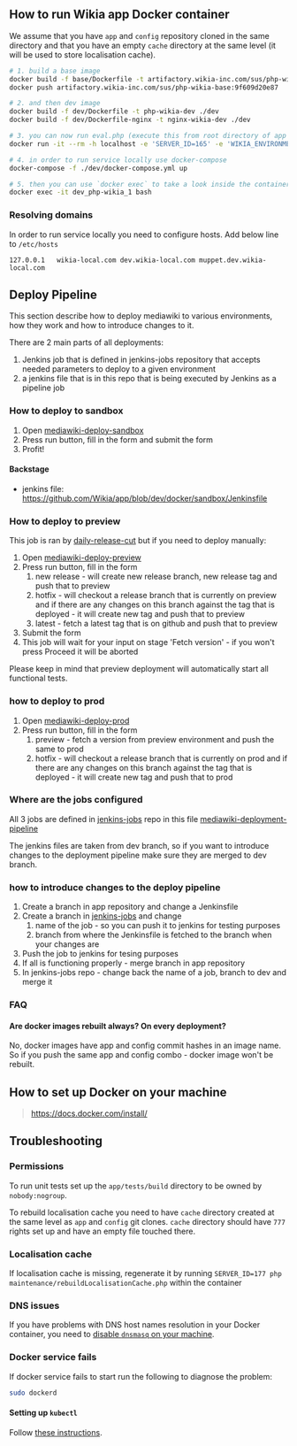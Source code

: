 ## How to run Wikia app Docker container

We assume that you have `app` and `config` repository cloned in the same directory and that you have an empty `cache` directory at the same level (it will be used to store localisation cache).

```sh
# 1. build a base image
docker build -f base/Dockerfile -t artifactory.wikia-inc.com/sus/php-wikia-base:9f609d20e87 ./base
docker push artifactory.wikia-inc.com/sus/php-wikia-base:9f609d20e87

# 2. and then dev image
docker build -f dev/Dockerfile -t php-wikia-dev ./dev
docker build -f dev/Dockerfile-nginx -t nginx-wikia-dev ./dev

# 3. you can now run eval.php (execute this from root directory of app repo clone)
docker run -it --rm -h localhost -e 'SERVER_ID=165' -e 'WIKIA_ENVIRONMENT=dev' -e 'WIKIA_DATACENTER=poz' -v "$PWD":/usr/wikia/slot1/current/src -v "$PWD/../config":/usr/wikia/slot1/current/config -v "$PWD/../cache":/usr/wikia/slot1/current/cache/messages artifactory.wikia-inc.com/sus/php-wikia-dev php maintenance/eval.php

# 4. in order to run service locally use docker-compose
docker-compose -f ./dev/docker-compose.yml up

# 5. then you can use `docker exec` to take a look inside the container
docker exec -it dev_php-wikia_1 bash
```

### Resolving domains

In order to run service locally you need to configure hosts. Add below line to `/etc/hosts`

```
127.0.0.1	wikia-local.com dev.wikia-local.com muppet.dev.wikia-local.com
```

## Deploy Pipeline

This section describe how to deploy mediawiki to various environments, how they work and how to introduce changes to it.

There are 2 main parts of all deployments:
1. Jenkins job that is defined in jenkins-jobs repository that accepts needed parameters to deploy to a given environment
2. a jenkins file that is in this repo that is being executed by Jenkins as a pipeline job

### How to deploy to sandbox

1. Open [mediawiki-deploy-sandbox](http://jenkins.wikia-prod:8080/blue/organizations/jenkins/mediawiki-deploy-sandbox/activity)
2. Press run button, fill in the form and submit the form
3. Profit!

#### Backstage
- jenkins file: https://github.com/Wikia/app/blob/dev/docker/sandbox/Jenkinsfile


### How to deploy to preview

This job is ran by [daily-release-cut](http://jenkins.wikia-prod:8080/blue/organizations/jenkins/daily-release-cut/activity) but if you need to deploy manually:

1. Open [mediawiki-deploy-preview](http://jenkins.wikia-prod:8080/blue/organizations/jenkins/mediawiki-deploy-preview/activity)
2. Press run button, fill in the form
	1. new release - will create new release branch, new release tag and push that to preview
	2. hotfix - will checkout a release branch that is currently on preview and if there are any changes on this branch against the tag that is deployed - it will create new tag and push that to preview
	3. latest - fetch a latest tag that is on github and push that to preview
3. Submit the form
4. This job will wait for your input on stage 'Fetch version' - if you won't press Proceed it will be aborted

Please keep in mind that preview deployment will automatically start all functional tests.

### how to deploy to prod
1. Open [mediawiki-deploy-prod](http://jenkins.wikia-prod:8080/blue/organizations/jenkins/mediawiki-deploy-prod/activity)
2. Press run button, fill in the form
	1. preview - fetch a version from preview environment and push the same to prod
	2. hotfix - will checkout a release branch that is currently on prod and if there are any changes on this branch against the tag that is deployed - it will create new tag and push that to prod

### Where are the jobs configured
All 3 jobs are defined in [jenkins-jobs](https://github.com/Wikia/jenkins-jobs) repo in this file [mediawiki-deployment-pipeline](https://github.com/Wikia/jenkins-jobs/blob/master/jobs/mediawiki/mediawiki-deployment-pipeline.yaml)

The jenkins files are taken from dev branch, so if you want to introduce changes to the deployment pipeline make sure they are merged to dev branch.

### how to introduce changes to the deploy pipeline

1. Create a branch in app repository and change a Jenkinsfile
2. Create a branch in [jenkins-jobs](https://github.com/Wikia/jenkins-jobs) and change
	1. name of the job - so you can push it to jenkins for testing purposes
	2. branch from where the Jenkinsfile is fetched to the branch when your changes are
3. Push the job to jenkins for tesing purposes
4. If all is functioning properly - merge branch in app repository
5. In jenkins-jobs repo - change back the name of a job, branch to dev and merge it

### FAQ
#### Are docker images rebuilt always? On every deployment?
No, docker images have app and config commit hashes in an image name. So if you push the same app and config combo - docker image won't be rebuilt.


## How to set up Docker on your machine

> https://docs.docker.com/install/

## Troubleshooting

### Permissions

To run unit tests set up the `app/tests/build` directory to be owned by `nobody:nogroup`.

To rebuild localisation cache you need to have `cache` directory created at the same level as `app` and `config` git clones.
`cache` directory should have `777` rights set up and have an empty file touched there.

### Localisation cache

If localisation cache is missing, regenerate it by running `SERVER_ID=177 php maintenance/rebuildLocalisationCache.php` within the container

### DNS issues

If you have problems with DNS host names resolution in your Docker container, you need to [disable `dnsmasq` on your machine](https://askubuntu.com/questions/320921/having-dns-issues-when-connected-to-a-vpn-in-ubuntu-13-04).

### Docker service fails

If docker service fails to start run the following to diagnose the problem:

```sh
sudo dockerd
```

#### Setting up `kubectl`

Follow [these instructions](https://wikia-inc.atlassian.net/wiki/spaces/OPS/pages/401440847/Kubernetes+access+for+Engineers).
